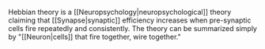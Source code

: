 Hebbian theory is a [[Neuropsychology|neuropsychological]] theory claiming that [[Synapse|synaptic]] efficiency increases when pre-synaptic cells fire repeatedly and consistently. The theory can be summarized simply by "[[Neuron|cells]] that fire together, wire together."